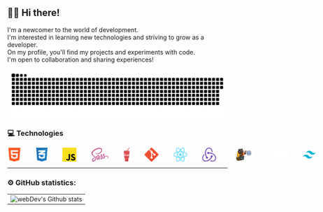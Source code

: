  

## :man_technologist: Hi there!
I'm a newcomer to the world of development.  
I'm interested in learning new technologies and striving to grow as a developer.  
On my profile, you'll find my projects and experiments with code.    
I'm open to collaboration and sharing experiences!    

<p align="center">
 <img width="600" src="img/github-snake.svg" alt="snake"/>
</p>


### 💻 Technologies
<div style="display: flex"> 
   <img align="left" src="https://github.com/chezee4/chezee4/blob/main/img/html.png" alt="HTML 5" width="32px">&nbsp;
   <img align="left"src="https://github.com/chezee4/chezee4/blob/main/img/css.png" title="CSS" alt="CSS 3" width="26px" style="margin-left: 30px;">&nbsp;
   <img align="left" src="https://github.com/chezee4/chezee4/blob/main/img/js.png" title="JS" alt="JS" width="32px" style="margin-left: 30px;">&nbsp;
   <img align="left" src="https://github.com/chezee4/chezee4/blob/main/img/sass.png" title="SASS" alt="SASS" width="40px" style="margin-left: 30px;">&nbsp;
   <img align="left" src="https://github.com/chezee4/chezee4/blob/main/img/gulp.png" title="Gulp.js" alt="Gulp.js" width="14px" style="margin-left: 30px;">&nbsp;
   <img align="left" src="https://github.com/chezee4/chezee4/blob/main/img/git.png" title="Git" alt="Git" width="32px" style="margin-left: 30px;">&nbsp;
   <img align="left" src="https://github.com/chezee4/chezee4/blob/main/img/react.png" title="React" alt="React" width="32px" style="margin-left: 30px;">&nbsp;
  <img align="left" src="https://github.com/chezee4/chezee4/blob/main/img/redux.png" title="Redux" alt="Redux" width="32px" style="margin-left: 30px;">&nbsp;
 <img align="left" src="https://github.com/chezee4/chezee4/blob/main/img/zustand.png" title="Zustand" alt="Zustand" width="54px" style="margin-left:30px;padding-right: 10px"> &nbsp;
 <img align="left" src="https://github.com/chezee4/chezee4/blob/main/img/next-js.svg" title="NextJS" alt="Next-js" width="32px" style="margin-left: 30px;">&nbsp;
   <img align="left" src="https://github.com/chezee4/chezee4/blob/main/img/tailwind.png" title="Tailwind CSS" alt="Tailwind CSS" width="32px" style="margin-left: 30px;">&nbsp;
  <img align="left" src="https://github.com/chezee4/chezee4/blob/main/img/framer-motion.svg" title="Framer-motion" alt="Framer-motion" width="28px" style="margin-left: 30px;">&nbsp;
   <img align="left" src="https://github.com/chezee4/chezee4/blob/main/img/TS.png" title="TS" alt="TS" width="32px" style="margin-left: 30px;"> &nbsp;
   
</div>


---

### ⚙️ GitHub statistics:

<table>
  <tr>
    <td>
      <img align="left" src="http://github-readme-streak-stats.herokuapp.com?user=chezee4&theme=dark&background=000000" alt="webDev's Github stats" />
    </td>
  </tr>
</table>
